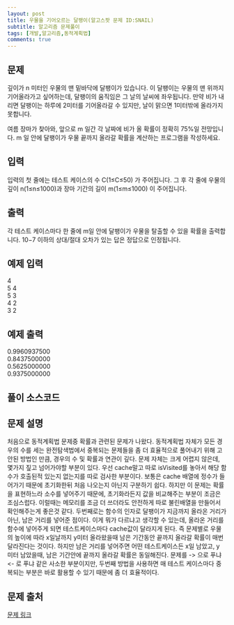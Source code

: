 ```yaml
---
layout: post
title: 우물을 기어오르는 달팽이(알고스팟 문제 ID:SNAIL)
subtitle: 알고리즘 문제풀이
tags: [개발,알고리즘,동적계획법]
comments: true
---    
```


## 문제
깊이가 n 미터인 우물의 맨 밑바닥에 달팽이가 있습니다. 이 달팽이는 우물의 맨 위까지 기어올라가고 싶어하는데, 달팽이의 움직임은 그 날의 날씨에 좌우됩니다. 만약 비가 내리면 달팽이는 하루에 2미터를 기어올라갈 수 있지만, 날이 맑으면 1미터밖에 올라가지 못합니다.

여름 장마가 찾아와, 앞으로 m 일간 각 날짜에 비가 올 확률이 정확히 75%일 전망입니다. m 일 안에 달팽이가 우물 끝까지 올라갈 확률을 계산하는 프로그램을 작성하세요.
## 입력

입력의 첫 줄에는 테스트 케이스의 수 C(1≤C≤50) 가 주어집니다. 그 후 각 줄에 우물의 깊이 n(1≤n≤1000)과 장마 기간의 길이 m(1≤m≤1000) 이 주어집니다.
## 출력


각 테스트 케이스마다 한 줄에 m일 안에 달팽이가 우물을 탈출할 수 있을 확률을 출력합니다. 10−7 이하의 상대/절대 오차가 있는 답은 정답으로 인정됩니다.

## 예제 입력
4  
5 4  
5 3  
4 2  
3 2  
## 예제 출력
0.9960937500  
0.8437500000  
0.5625000000  
0.9375000000  

## 풀이 소스코드  
<script src="https://gist.github.com/overflow218/49e11fa1835f725d8c4df71d19cf2280.js"></script>

## 문제 설명
처음으로 동적계획법 문제중 확률과 관련된 문제가 나왔다. 동적계획법 자체가 모든 경우의 수를 세는 완전탐색법에서 중복되는 문제들을 좀 더 효율적으로 풀어내기 위해 고안된 방법인 만큼, 경우의 수 및 확률과 연관이 깊다.
문제 자체는 크게 어렵지 않은데, 몇가지 짚고 넘어가야할 부분이 있다.  우선 cache말고 따로 isVisited를 놓아서 해당 함수가 호출된적 있는지 없는지를 따로 검사한 부분이다.
보통은 cache 배열에 정수가 들어가기 때문에 초기화한뒤 처음 나오는지 아닌지 구분하기 쉽다. 하지만 이 문제는 확률을 표현하느라 소수를 넣어주기 때문에, 초기화라든지 값을 비교해주는 부분이 조금은 조심스럽다. 
이럴때는 메모리를 조금 더 쓰더라도 안전하게 따로 불린배열을 만들어서 확인해주는게 좋은것 같다. 두번째로는 함수의 인자로 달팽이가 지금까지 올라온 거리가 아닌, 남은 거리를 넣어준 점이다. 
이게 뭐가 다르냐고 생각할 수 있는데, 올라온 거리를 함수에 넣어주게 되면 테스트케이스마다 cache값이 달라지게 된다. 즉 문제별로 우물의 높이에 따라 x일날까지 y미터 올라왔을때 남은 기간동안 끝까지 올라갈 확률이 매번 달라진다는 것이다.
하지만 남은 거리를 넣어주면 어떤 테스트케이스든 x일 남았고, y 미터 남았을때, 남은 기간안에 끝까지 올라갈 확률은 동일해진다. 문제를 -> 으로 푸냐 <- 로 푸냐 같은 사소한 부분이지만, 두번째 방법을 사용하면 매 테스트 케이스마다 중복되는 부분은 바로 활용할 수 있기 때문에 좀 더 효율적이다.


## 문제 출처  

<a href="https://www.algospot.com/judge/problem/read/SNAIL"> 문제 링크 </a>
